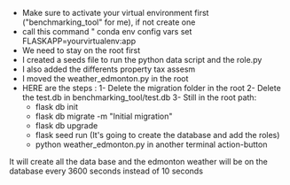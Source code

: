 - Make sure to activate your virtual environment first ("benchmarking_tool" for me), if not create one
- call this command " conda env config vars set FLASKAPP=yourvirtualenv:app
- We need to stay on the root first
- I created a seeds file to run the python data script and the role.py
- I also added the differents property tax assesm
- I moved the weather_edmonton.py in the root
- HERE are the steps :
1- Delete the migration folder in the root
2- Delete the test.db in benchmarking_tool/test.db
3- Still in the root path:
	- flask db init
	- flask db migrate -m "Initial migration"
	- flask db upgrade
	- flask seed run (It's going to create the database and add the roles)
	- python weather_edmonton.py in another terminal action-button

It will create all the data base and the edmonton weather will be on the database every 3600 seconds instead of 10 seconds
